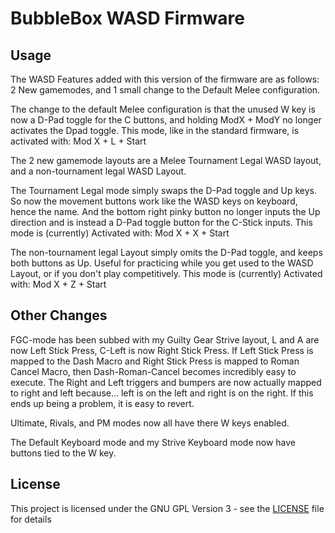 # BubbleBox WASD Firmware

## Usage
The WASD Features added with this version of the firmware are as follows: 2 New gamemodes, and 1 small change to the Default Melee configuration.

The change to the default Melee configuration is that the unused W key is now a D-Pad toggle for the C buttons, and holding ModX + ModY no longer activates the Dpad toggle. This mode, like in the standard firmware, is activated with: Mod X + L + Start

The 2 new gamemode layouts are a Melee Tournament Legal WASD layout, and a non-tournament legal WASD Layout.

The Tournament Legal mode simply swaps the D-Pad toggle and Up keys. So now the movement buttons work like the WASD keys on keyboard, hence the name. And the bottom right pinky button no longer inputs the Up direction and is instead a D-Pad toggle button for the C-Stick inputs. This mode is (currently) Activated with: Mod X + X + Start

The non-tournament legal Layout simply omits the D-Pad toggle, and keeps both buttons as Up. Useful for practicing while you get used to the WASD Layout, or if you don't play competitively. This mode is (currently) Activated with: Mod X + Z + Start

## Other Changes

FGC-mode has been subbed with my Guilty Gear Strive layout, L and A are now Left Stick Press, C-Left is now Right Stick Press.
If Left Stick Press is mapped to the Dash Macro and Right Stick Press is mapped to Roman Cancel Macro, then Dash-Roman-Cancel becomes incredibly easy to execute. The Right and Left triggers and bumpers are now actually mapped to right and left because... left is on the left and right is on the right. If this ends up being a problem, it is easy to revert.

Ultimate, Rivals, and PM modes now all have there W keys enabled.

The Default Keyboard mode and my Strive Keyboard mode now have buttons tied to the W key.

## License

This project is licensed under the GNU GPL Version 3 - see the [LICENSE](LICENSE) file for details
